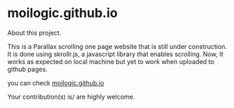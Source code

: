 # moilogic.github.io
About this project.

This is a Parallax scrolling one page website that is still under construction. It is done using skrollr.js, a javascript library that enables scrolling. Now, It works as expected on local machine but yet to work when uploaded to github pages.

you can check <a href="https://moilogic.github.io/"  target="_blank" >moilogic.github.io</a> 

Your contribution(s) is/ are highly welcome.
